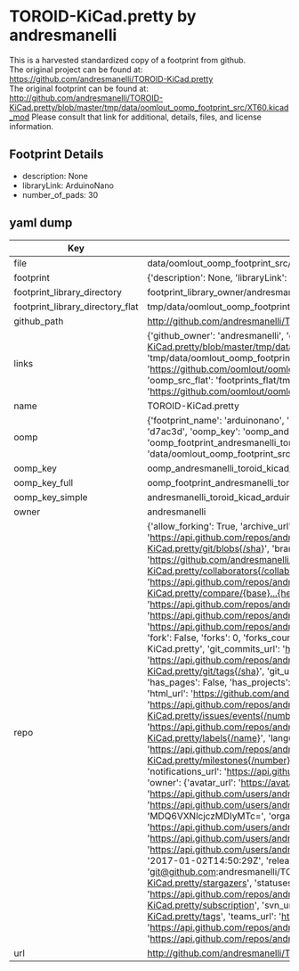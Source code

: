 # TOROID-KiCad.pretty by andresmanelli  
This is a harvested standardized copy of a footprint from github.  
The original project can be found at:  
https://github.com/andresmanelli/TOROID-KiCad.pretty  
The original footprint can be found at:
http://github.com/andresmanelli/TOROID-KiCad.pretty/blob/master/tmp/data/oomlout_oomp_footprint_src/XT60.kicad_mod
Please consult that link for additional, details, files, and license information.  
## Footprint Details
* description: None  
* libraryLink: ArduinoNano  
* number_of_pads: 30  
## yaml dump  
| Key | Value |  
| --- | --- |  
| file | data/oomlout_oomp_footprint_src/TOROID-KiCad.pretty/ArduinoNano.kicad_mod |  
| footprint | {'description': None, 'libraryLink': 'ArduinoNano', 'number_of_pads': 30} |  
| footprint_library_directory | footprint_library_owner/andresmanelli_TOROID-KiCad.pretty |  
| footprint_library_directory_flat | tmp/data/oomlout_oomp_footprint_src/footprints_flat/andresmanelli_toroid_kicad_arduinonano/working |  
| github_path | http://github.com/andresmanelli/TOROID-KiCad.pretty/blob/master/tmp/data/oomlout_oomp_footprint_src/ArduinoNano.kicad_mod |  
| links | {'github_owner': 'andresmanelli', 'github_repo_name': 'TOROID-KiCad.pretty', 'github_src': 'http://github.com/andresmanelli/TOROID-KiCad.pretty/blob/master/tmp/data/oomlout_oomp_footprint_src/XT60.kicad_mod', 'github_src_repo': 'https://github.com/andresmanelli/TOROID-KiCad.pretty', 'oomp_bot': 'tmp/data/oomlout_oomp_footprint_src/footprints/andresmanelli_toroid_kicad_arduinonano/working', 'oomp_bot_github': 'https://github.com/oomlout/oomlout_oomp_footprint_bot/tree/main/tmp/data/oomlout_oomp_footprint_src/footprints/andresmanelli_toroid_kicad_arduinonano/working', 'oomp_src_flat': 'footprints_flat/tmp/data/oomlout_oomp_footprint_src/footprints_flat/andresmanelli_toroid_kicad_arduinonano/working', 'oomp_src_flat_github': 'https://github.com/oomlout/oomlout_oomp_footprint_src/tree/main/tmp/data/oomlout_oomp_footprint_src/footprints_flat/andresmanelli_toroid_kicad_arduinonano/working'} |  
| name | TOROID-KiCad.pretty |  
| oomp | {'footprint_name': 'arduinonano', 'library_name': 'toroid_kicad', 'md5': 'd7ac3d036fcea52459dfa192bc84e43b', 'md5_10': 'd7ac3d036f', 'md5_5': 'd7ac3', 'md5_6': 'd7ac3d', 'oomp_key': 'oomp_andresmanelli_toroid_kicad_arduinonano', 'oomp_key_extra': 'oomp_footprint_andresmanelli_toroid_kicad_arduinonano', 'oomp_key_full': 'oomp_footprint_andresmanelli_toroid_kicad_arduinonano_d7ac3d', 'oomp_key_simple': 'andresmanelli_toroid_kicad_arduinonano', 'original_filename': 'data/oomlout_oomp_footprint_src/TOROID-KiCad.pretty/ArduinoNano.kicad_mod', 'owner_name': 'andresmanelli'} |  
| oomp_key | oomp_andresmanelli_toroid_kicad_arduinonano |  
| oomp_key_full | oomp_footprint_andresmanelli_toroid_kicad_arduinonano |  
| oomp_key_simple | andresmanelli_toroid_kicad_arduinonano |  
| owner | andresmanelli |  
| repo | {'allow_forking': True, 'archive_url': 'https://api.github.com/repos/andresmanelli/TOROID-KiCad.pretty/{archive_format}{/ref}', 'archived': False, 'assignees_url': 'https://api.github.com/repos/andresmanelli/TOROID-KiCad.pretty/assignees{/user}', 'blobs_url': 'https://api.github.com/repos/andresmanelli/TOROID-KiCad.pretty/git/blobs{/sha}', 'branches_url': 'https://api.github.com/repos/andresmanelli/TOROID-KiCad.pretty/branches{/branch}', 'clone_url': 'https://github.com/andresmanelli/TOROID-KiCad.pretty.git', 'collaborators_url': 'https://api.github.com/repos/andresmanelli/TOROID-KiCad.pretty/collaborators{/collaborator}', 'comments_url': 'https://api.github.com/repos/andresmanelli/TOROID-KiCad.pretty/comments{/number}', 'commits_url': 'https://api.github.com/repos/andresmanelli/TOROID-KiCad.pretty/commits{/sha}', 'compare_url': 'https://api.github.com/repos/andresmanelli/TOROID-KiCad.pretty/compare/{base}...{head}', 'contents_url': 'https://api.github.com/repos/andresmanelli/TOROID-KiCad.pretty/contents/{+path}', 'contributors_url': 'https://api.github.com/repos/andresmanelli/TOROID-KiCad.pretty/contributors', 'created_at': '2016-10-31T00:22:47Z', 'default_branch': 'master', 'deployments_url': 'https://api.github.com/repos/andresmanelli/TOROID-KiCad.pretty/deployments', 'description': 'KiCad Footprints', 'disabled': False, 'downloads_url': 'https://api.github.com/repos/andresmanelli/TOROID-KiCad.pretty/downloads', 'events_url': 'https://api.github.com/repos/andresmanelli/TOROID-KiCad.pretty/events', 'fork': False, 'forks': 0, 'forks_count': 0, 'forks_url': 'https://api.github.com/repos/andresmanelli/TOROID-KiCad.pretty/forks', 'full_name': 'andresmanelli/TOROID-KiCad.pretty', 'git_commits_url': 'https://api.github.com/repos/andresmanelli/TOROID-KiCad.pretty/git/commits{/sha}', 'git_refs_url': 'https://api.github.com/repos/andresmanelli/TOROID-KiCad.pretty/git/refs{/sha}', 'git_tags_url': 'https://api.github.com/repos/andresmanelli/TOROID-KiCad.pretty/git/tags{/sha}', 'git_url': 'git://github.com/andresmanelli/TOROID-KiCad.pretty.git', 'has_discussions': False, 'has_downloads': True, 'has_issues': True, 'has_pages': False, 'has_projects': True, 'has_wiki': True, 'homepage': None, 'hooks_url': 'https://api.github.com/repos/andresmanelli/TOROID-KiCad.pretty/hooks', 'html_url': 'https://github.com/andresmanelli/TOROID-KiCad.pretty', 'id': 72384066, 'is_template': False, 'issue_comment_url': 'https://api.github.com/repos/andresmanelli/TOROID-KiCad.pretty/issues/comments{/number}', 'issue_events_url': 'https://api.github.com/repos/andresmanelli/TOROID-KiCad.pretty/issues/events{/number}', 'issues_url': 'https://api.github.com/repos/andresmanelli/TOROID-KiCad.pretty/issues{/number}', 'keys_url': 'https://api.github.com/repos/andresmanelli/TOROID-KiCad.pretty/keys{/key_id}', 'labels_url': 'https://api.github.com/repos/andresmanelli/TOROID-KiCad.pretty/labels{/name}', 'language': None, 'languages_url': 'https://api.github.com/repos/andresmanelli/TOROID-KiCad.pretty/languages', 'license': None, 'merges_url': 'https://api.github.com/repos/andresmanelli/TOROID-KiCad.pretty/merges', 'milestones_url': 'https://api.github.com/repos/andresmanelli/TOROID-KiCad.pretty/milestones{/number}', 'mirror_url': None, 'name': 'TOROID-KiCad.pretty', 'network_count': 0, 'node_id': 'MDEwOlJlcG9zaXRvcnk3MjM4NDA2Ng==', 'notifications_url': 'https://api.github.com/repos/andresmanelli/TOROID-KiCad.pretty/notifications{?since,all,participating}', 'open_issues': 0, 'open_issues_count': 0, 'owner': {'avatar_url': 'https://avatars.githubusercontent.com/u/7302217?v=4', 'events_url': 'https://api.github.com/users/andresmanelli/events{/privacy}', 'followers_url': 'https://api.github.com/users/andresmanelli/followers', 'following_url': 'https://api.github.com/users/andresmanelli/following{/other_user}', 'gists_url': 'https://api.github.com/users/andresmanelli/gists{/gist_id}', 'gravatar_id': '', 'html_url': 'https://github.com/andresmanelli', 'id': 7302217, 'login': 'andresmanelli', 'node_id': 'MDQ6VXNlcjczMDIyMTc=', 'organizations_url': 'https://api.github.com/users/andresmanelli/orgs', 'received_events_url': 'https://api.github.com/users/andresmanelli/received_events', 'repos_url': 'https://api.github.com/users/andresmanelli/repos', 'site_admin': False, 'starred_url': 'https://api.github.com/users/andresmanelli/starred{/owner}{/repo}', 'subscriptions_url': 'https://api.github.com/users/andresmanelli/subscriptions', 'type': 'User', 'url': 'https://api.github.com/users/andresmanelli'}, 'private': False, 'pulls_url': 'https://api.github.com/repos/andresmanelli/TOROID-KiCad.pretty/pulls{/number}', 'pushed_at': '2017-01-02T14:50:29Z', 'releases_url': 'https://api.github.com/repos/andresmanelli/TOROID-KiCad.pretty/releases{/id}', 'size': 44, 'ssh_url': 'git@github.com:andresmanelli/TOROID-KiCad.pretty.git', 'stargazers_count': 0, 'stargazers_url': 'https://api.github.com/repos/andresmanelli/TOROID-KiCad.pretty/stargazers', 'statuses_url': 'https://api.github.com/repos/andresmanelli/TOROID-KiCad.pretty/statuses/{sha}', 'subscribers_count': 2, 'subscribers_url': 'https://api.github.com/repos/andresmanelli/TOROID-KiCad.pretty/subscribers', 'subscription_url': 'https://api.github.com/repos/andresmanelli/TOROID-KiCad.pretty/subscription', 'svn_url': 'https://github.com/andresmanelli/TOROID-KiCad.pretty', 'tags_url': 'https://api.github.com/repos/andresmanelli/TOROID-KiCad.pretty/tags', 'teams_url': 'https://api.github.com/repos/andresmanelli/TOROID-KiCad.pretty/teams', 'temp_clone_token': None, 'topics': [], 'trees_url': 'https://api.github.com/repos/andresmanelli/TOROID-KiCad.pretty/git/trees{/sha}', 'updated_at': '2016-10-31T01:37:38Z', 'url': 'https://api.github.com/repos/andresmanelli/TOROID-KiCad.pretty', 'visibility': 'public', 'watchers': 0, 'watchers_count': 0, 'web_commit_signoff_required': False} |  
| url | http://github.com/andresmanelli/TOROID-KiCad.pretty |  

